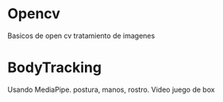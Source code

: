 # Opencv
Basicos de open cv
tratamiento de imagenes

# BodyTracking
Usando MediaPipe.
postura, manos, rostro.
Video juego de box 
